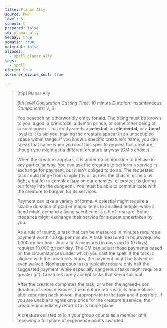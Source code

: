 ```yaml
---
title: Planar Ally
source: PHB
level: 6
school: C
prepared: false
id: planar_ally
verbal: true
somatic: true
material: false
aliases:
  - spell_planar_ally
tags:
  - spell
cleric: true
sorcerer_divine_soul: true

---
```

>[!tip] Planar Ally
>
> *6th level Conjuration*
> *Casting Time:* 10 minute
> *Duration:* instantaneous
> *Components:* V, S
>
>You beseech an otherworldly entity for aid. The being must be known to you: a god, a primordial, a demon prince, or some other being of cosmic power. That entity sends a **celestial**, an **elemental**, or a **fiend** loyal to it to aid you, making the creature appear in an unoccupied space within range. If you know a specific creature's name, you can speak that name when you cast this spell to request that creature, though you might get a different creature anyway (DM's choice).
>
>When the creature appears, it is under no compulsion to behave in any particular way. You can ask the creature to perform a service in exchange for payment, but it isn't obliged to do so. The requested task could range from simple (fly us across the chasm, or help us fight a battle) to complex (spy on our enemies, or protect us during our foray into the dungeon). You must be able to communicate with the creature to bargain for its services.
>
>Payment can take a variety of forms. A celestial might require a sizable donation of gold or magic items to an allied temple, while a fiend might demand a living sacrifice or a gift of treasure. Some creatures might exchange their service for a quest undertaken by you.
>
>As a rule of thumb, a task that can be measured in minutes requires a payment worth 100 gp per minute. A task measured in hours requires 1,000 gp per hour. And a task measured in days (up to 10 days) requires 10,000 gp per day. The DM can adjust these payments based on the circumstances under which you cast the spell. If the task is aligned with the creature's ethos, the payment might be halved or even waived. Nonhazardous tasks typically require only half the suggested payment, while especially dangerous tasks might require a greater gift. Creatures rarely accept tasks that seem suicidal.
>
>After the creature completes the task, or when the agreed-upon duration of service expires, the creature returns to its home plane after reporting back to you, if appropriate to the task and if possible. If you are unable to agree on a price for the creature's service, the creature immediately returns to its home plane.
>
>A creature enlisted to join your group counts as a member of it, receiving a full share of experience points awarded.
>

